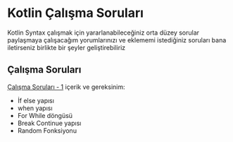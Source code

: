 # Kotlin Çalışma Soruları
Kotlin Syntax çalışmak için yararlanabileceğiniz orta düzey sorular paylaşmaya çalışacağım yorumlarınızı ve eklememi istediğiniz soruları bana iletirseniz birlikte bir şeyler geliştirebiliriz


## Çalışma Soruları

[Çalışma Soruları - 1](https://github.com/serkanalc/KotlinCalismaSorulari/tree/master/app/src/main/java/com/serkanalc/upschool) içerik ve gereksinim:

- İf else yapısı
- when yapısı
- For While döngüsü
- Break Continue yapısı
- Random Fonksiyonu



